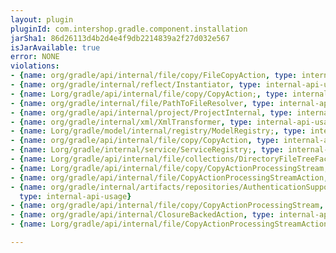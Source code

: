 ```yaml
---
layout: plugin
pluginId: com.intershop.gradle.component.installation
jarSha1: 86d26113d4b2d4e4f9db2214839a2f27d032e567
isJarAvailable: true
error: NONE
violations:
- {name: org/gradle/api/internal/file/copy/FileCopyAction, type: internal-api-usage}
- {name: org/gradle/internal/reflect/Instantiator, type: internal-api-usage}
- {name: Lorg/gradle/api/internal/file/copy/CopyAction;, type: internal-api-usage}
- {name: org/gradle/internal/file/PathToFileResolver, type: internal-api-usage}
- {name: org/gradle/api/internal/project/ProjectInternal, type: internal-api-usage}
- {name: org/gradle/internal/xml/XmlTransformer, type: internal-api-usage}
- {name: Lorg/gradle/model/internal/registry/ModelRegistry;, type: internal-api-usage}
- {name: org/gradle/api/internal/file/copy/CopyAction, type: internal-api-usage}
- {name: Lorg/gradle/internal/service/ServiceRegistry;, type: internal-api-usage}
- {name: Lorg/gradle/api/internal/file/collections/DirectoryFileTreeFactory;, type: internal-api-usage}
- {name: Lorg/gradle/api/internal/file/copy/CopyActionProcessingStream;, type: internal-api-usage}
- {name: org/gradle/api/internal/file/CopyActionProcessingStreamAction, type: internal-api-usage}
- {name: org/gradle/internal/artifacts/repositories/AuthenticationSupportedInternal,
  type: internal-api-usage}
- {name: org/gradle/api/internal/file/copy/CopyActionProcessingStream, type: internal-api-usage}
- {name: org/gradle/api/internal/ClosureBackedAction, type: internal-api-usage}
- {name: Lorg/gradle/api/internal/file/CopyActionProcessingStreamAction;, type: internal-api-usage}

---
```

